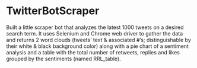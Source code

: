 # TwitterBotScraper
Built a little scraper bot that analyzes the latest 1000 tweets on a desired search term. It uses Selenium and Chrome web driver to gather the data and returns 2 word clouds (tweets’ text &amp; associated #’s; distinguishable by their white &amp; black background color) along with a pie chart of a sentiment analysis and a table with the total number of retweets, replies and likes grouped by the sentiments (named RRL_table).
